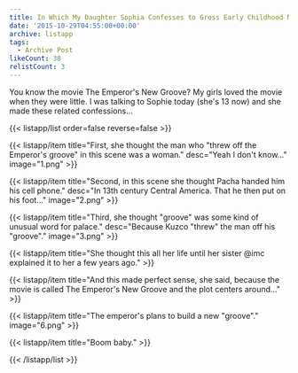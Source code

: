 ```yaml
---
title: In Which My Daughter Sophia Confesses to Gross Early Childhood Misunderstanding
date: '2015-10-29T04:55:00+00:00'
archive: listapp
tags: 
  - Archive Post
likeCount: 38
relistCount: 3
---
```


You know the movie The Emperor's New Groove? My girls loved the movie when they were little. I was talking to Sophie today (she's 13 now) and she made these related confessions...

<!--more-->

{{< listapp/list order=false reverse=false >}}

   {{< listapp/item title="First, she thought the man who \"threw off the Emperor's groove\" in this scene was a woman."
      desc="Yeah I don't know..."
      image="1.png" >}}

   {{< listapp/item title="Second, in this scene she thought Pacha handed him his cell phone."
      desc="In 13th century Central America. That he then put on his foot..."
      image="2.png" >}}

   {{< listapp/item title="Third, she thought \"groove\" was some kind of unusual word for palace."
      desc="Because Kuzco \"threw\" the man off his \"groove\"."
      image="3.png" >}}

   {{< listapp/item title="She thought this all her life until her sister @imc explained it to her a few years ago." >}}

   {{< listapp/item title="And this made perfect sense, she said, because the movie is called The Emperor's New Groove and the plot centers around..." >}}

   {{< listapp/item title="The emperor's plans to build a new \"groove\"."
      image="6.png" >}}

   {{< listapp/item title="Boom baby." >}}

{{< /listapp/list >}}
